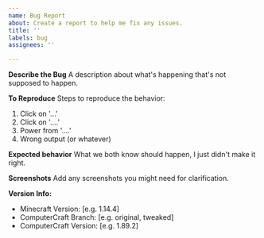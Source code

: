 ```yaml
---
name: Bug Report
about: Create a report to help me fix any issues.
title: ''
labels: bug
assignees: ''

---
```


**Describe the Bug**
A description about what's happening that's not supposed to happen.

**To Reproduce**
Steps to reproduce the behavior:
1. Click on '...'
2. Click on '....'
3. Power from '....'
4. Wrong output (or whatever)

**Expected behavior**
What we both know should happen, I just didn't make it right.

**Screenshots**
Add any screenshots you might need for clarification.

**Version Info:**
 - Minecraft Version: [e.g. 1.14.4]
 - ComputerCraft Branch: [e.g. original, tweaked]
 - ComputerCraft Version: [e.g. 1.89.2]

